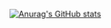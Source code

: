 [![Anurag's GitHub stats](https://github-readme-stats.vercel.app/api?username=DIYCharles)](https://github.com/anuraghazra/github-readme-stats)